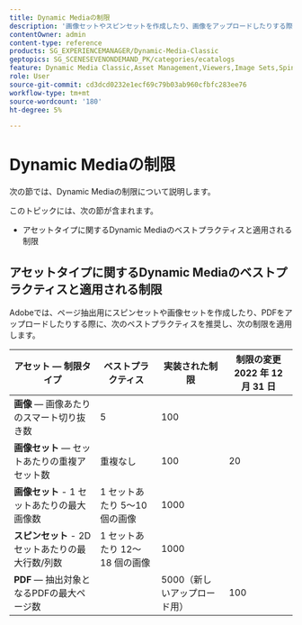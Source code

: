```yaml
---
title: Dynamic Mediaの制限
description: '画像セットやスピンセットを作成したり、画像をアップロードしたりする際の、ベストプラクティスと適用される制限について説明します。PDF また、Dynamic Media Viewers でサポートされていない Web ブラウザーとオペレーティングシステムの組み合わせについても説明します。 '
contentOwner: admin
content-type: reference
products: SG_EXPERIENCEMANAGER/Dynamic-Media-Classic
geptopics: SG_SCENESEVENONDEMAND_PK/categories/ecatalogs
feature: Dynamic Media Classic,Asset Management,Viewers,Image Sets,Spin Sets,eCatalog
role: User
source-git-commit: cd3dcd0232e1ecf69c79b03ab960cfbfc283ee76
workflow-type: tm+mt
source-wordcount: '180'
ht-degree: 5%

---
```


# Dynamic Mediaの制限

次の節では、Dynamic Mediaの制限について説明します。

このトピックには、次の節が含まれます。

* アセットタイプに関するDynamic Mediaのベストプラクティスと適用される制限

<!-- * Unsupported web browser and operating system combinations for Dynamic Media Viewers -->

## アセットタイプに関するDynamic Mediaのベストプラクティスと適用される制限

Adobeでは、ページ抽出用にスピンセットや画像セットを作成したり、PDFをアップロードしたりする際に、次のベストプラクティスを推奨し、次の制限を適用します。

| アセット — 制限タイプ | ベストプラクティス | 実装された制限 | 制限の変更 2022 年 12 月 31 日 |
| --- | --- | --- | --- |
| **画像**  — 画像あたりのスマート切り抜き数 | 5 | 100 |  |
| **画像セット**  — セットあたりの重複アセット数 | 重複なし | 100 | 20 |
| **画像セット** - 1 セットあたりの最大画像数 | 1 セットあたり 5～10 個の画像 | 1000 |
| **スピンセット** - 2D セットあたりの最大行数/列数 | 1 セットあたり 12～18 個の画像 | 1000 |
| **PDF**  — 抽出対象となるPDFの最大ページ数 |  | 5000（新しいアップロード用） | 100 |

<!-- See also [Dynamic Media limitations](/help/assets/limitations.md). -->

<!-- ## Unsupported web browser and operating system combinations for Dynamic Media Viewers

Dynamic Media Viewers do not support following combinations of web browser and operating system.

* Internet Explorer 11 + Windows 7
* Internet Explorer 11 + Windows 8.1
* Internet Explorer 11 + Windows Phone 8.1
* Internet Explorer 11 + Windows Phone 8.1 Update
* Safari 6 + iOS 6.0.1
* Safari 7 + iOS 7.1
* Safari 7 + macOS X 10.9 Mavericks
* Safari 8 + iOS 8.4
* Safari 8 + macOS X 10.10 Yosemite -->